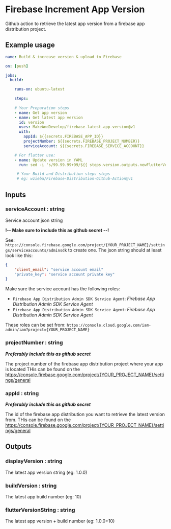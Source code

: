 # Firebase Increment App Version
Github action to retrieve the latest app version from a firebase app distribution project.

## Example usage

```yml
name: Build & increase version & upload to Firebase

on: [push]

jobs:
  build:

    runs-on: ubuntu-latest

    steps:
    
    # Your Preparation steps
    - name: Get app version
    - name: Get latest app version
      id: version
      uses: MakeAndDevelop/firebase-latest-app-version@v1
      with:
        appId: ${{secrets.FIREBASE_APP_ID}}
        projectNumber: ${{secrets.FIREBASE_PROJECT_NUMBER}}
        serviceAccount: ${{secrets.FIREBASE_SERVICE_ACCOUNT}}

    # For flutter use:
    - name: Update version in YAML
      run: sed -i 's/99.99.99+99/${{ steps.version.outputs.newFlutterVersionString }}/g' pubspec.yaml

     # Your Build and Distribution steps steps
     # eg: wzieba/Firebase-Distribution-Github-Action@v1
```

## Inputs

### serviceAccount : string
Service account json string 

**!-- Make sure to include this as github secret --!**

See: `https://console.firebase.google.com/project/{YOUR_PROJECT_NAME}/settings/serviceaccounts/adminsdk` to create one. The json string should at least look like this:

```json
{
    "client_email": "service account email"
    "private_key": "service account private key"
}
```

Make sure the service account has the following roles:
- `Firebase App Distribution Admin SDK Service Agent`: *Firebase App Distribution Admin SDK Service Agent*
- `Firebase App Distribution Admin SDK Service Agent`: *Firebase App Distribution Admin SDK Service Agent*

These roles can be set from: `https://console.cloud.google.com/iam-admin/iam?project={YOUR_PROJECT_NAME}` 

### projectNumber : string

***Preferably include this as github secret***

The project number of the firebase app distribution project where your app is located
THis can be found on the https://console.firebase.google.com/project/{YOUR_PROJECT_NAME}/settings/general

### appId : string

***Preferably include this as github secret***

The id of the firebase app distribution you want to retrieve the latest version from.
THis can be found on the https://console.firebase.google.com/project/{YOUR_PROJECT_NAME}/settings/general

## Outputs

### displayVersion : string
The latest app version string (eg: 1.0.0)
  
### buildVersion : string
The latest app build number (eg: 10)
  
### flutterVersionString : string
The latest app version + build number (eg: 1.0.0+10)
